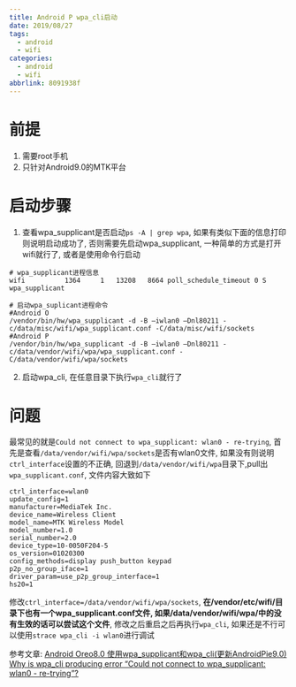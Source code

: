 ```yaml
---
title: Android P wpa_cli启动
date: 2019/08/27
tags:
  - android
  - wifi
categories:
  - android
  - wifi
abbrlink: 8091938f
---
```


# 前提
1. 需要root手机
2. 只针对Android9.0的MTK平台

# 启动步骤
1. 查看wpa_supplicant是否启动`ps -A | grep wpa`, 如果有类似下面的信息打印则说明启动成功了, 否则需要先启动wpa_supplicant, 一种简单的方式是打开wifi就行了, 或者是使用命令行启动
```shell
# wpa_supplicant进程信息
wifi          1364     1   13208   8664 poll_schedule_timeout 0 S wpa_supplicant

# 启动wpa_suplicant进程命令
#Android O
/vendor/bin/hw/wpa_supplicant -d -B –iwlan0 –Dnl80211 -c/data/misc/wifi/wpa_supplicant.conf -C/data/misc/wifi/sockets
#Android P
/vendor/bin/hw/wpa_supplicant -d -B –iwlan0 –Dnl80211 -c/data/vendor/wifi/wpa/wpa_supplicant.conf -C/data/vendor/wifi/wpa/sockets
```
2. 启动wpa_cli, 在任意目录下执行`wpa_cli`就行了

# 问题
最常见的就是`Could not connect to wpa_supplicant: wlan0 - re-trying`, 首先是查看`/data/vendor/wifi/wpa/sockets`是否有wlan0文件, 如果没有则说明`ctrl_interface`设置的不正确, 回退到`/data/vendor/wifi/wpa`目录下,pull出`wpa_supplicant.conf`, 文件内容大致如下
```shell
ctrl_interface=wlan0
update_config=1
manufacturer=MediaTek Inc.
device_name=Wireless Client
model_name=MTK Wireless Model
model_number=1.0
serial_number=2.0
device_type=10-0050F204-5
os_version=01020300
config_methods=display push_button keypad
p2p_no_group_iface=1
driver_param=use_p2p_group_interface=1
hs20=1
```
修改`ctrl_interface=/data/vendor/wifi/wpa/sockets`, **在/vendor/etc/wifi/目录下也有一个wpa_supplicant.conf文件, 如果/data/vendor/wifi/wpa/中的没有生效的话可以尝试这个文件**, 修改之后重启之后再执行`wpa_cli`, 如果还是不行可以使用`strace wpa_cli -i wlan0`进行调试

参考文章:
[Android Oreo8.0 使用wpa_supplicant和wpa_cli(更新AndroidPie9.0)](https://blog.csdn.net/andytian1991/article/details/80486835)
[Why is wpa_cli producing error “Could not connect to wpa_supplicant: wlan0 - re-trying”?](https://raspberrypi.stackexchange.com/questions/63399/why-is-wpa-cli-producing-error-could-not-connect-to-wpa-supplicant-wlan0-re)
